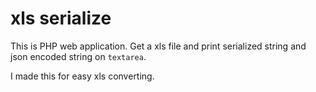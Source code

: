 # xls serialize

This is PHP web application. Get a xls file and print serialized string and json encoded string on `textarea`.

I made this for easy xls converting.
